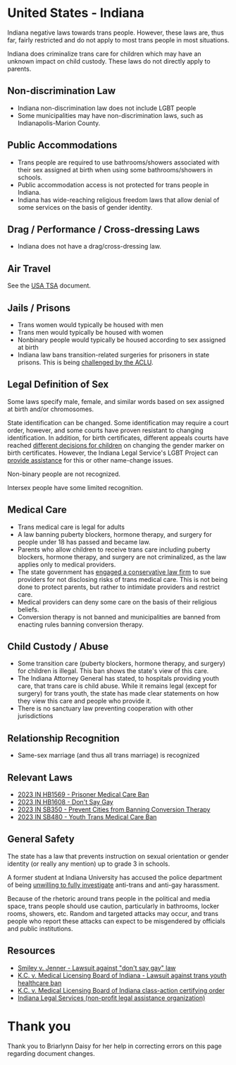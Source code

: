 # United States - Indiana

Indiana negative laws towards trans people. However, these laws
are, thus far, fairly restricted and do not apply to most
trans people in most situations.

Indiana does criminalize trans care for children which may have an
unknown impact on child custody. These laws do not directly apply to parents.

## Non-discrimination Law

 * Indiana non-discrimination law does not include LGBT people
 * Some municipalities may have non-discrimination laws, such as
   Indianapolis-Marion County.

## Public Accommodations

 * Trans people are required to use bathrooms/showers associated with their
   sex assigned at birth when using some bathrooms/showers in schools.
 * Public accommodation access is not protected for trans people in Indiana.
 * Indiana has wide-reaching religious freedom laws that allow denial of
   some services on the basis of gender identity.

## Drag / Performance / Cross-dressing Laws

 * Indiana does not have a drag/cross-dressing law.

## Air Travel

See the [USA TSA](notes/tsa.md) document.

## Jails / Prisons

 * Trans women would typically be housed with men
 * Trans men would typically be housed with women
 * Nonbinary people would typically be housed according to sex
   assigned at birth
 * Indiana law bans transition-related surgeries for prisoners in state
   prisons.  This is being [challenged by the
   ACLU](https://www.aclu-in.org/en/press-releases/aclu-indiana-sues-idoc-over-new-law-bans-trans-medical-care-correctional-facilities).

## Legal Definition of Sex

Some laws specify male, female, and similar words based on sex assigned
at birth and/or chromosomes.

State identification can be changed. Some identification may require a
court order, however, and some courts have proven resistant to changing
identification. In addition, for birth certificates, different appeals
courts have reached [different
decisions for children](https://www.nwitimes.com/news/local/crime-and-courts/judicial-uncertainty-continues-over-birth-certificate-changes-for-transgender-hoosiers/article_e2032d1e-ef6d-11ed-8865-7bb25f459685.html)
on changing the gender marker on birth certificates. However, the
Indiana Legal Service's LGBT Project can [provide
assistance](https://www.indianalegalservices.org/namegendermarkerfaq)
for this or other name-change issues.

Non-binary people are not recognized.

Intersex people have some limited recognition.

## Medical Care

 * Trans medical care is legal for adults
 * A law banning puberty blockers, hormone therapy, and surgery for
   people under 18 has passed and became law.
 * Parents who allow children to receive trans care including puberty
   blockers, hormone therapy, and surgery are not criminalized, as the
   law applies only to medical providers.
 * The state government has [engaged a conservative law
   firm](https://www.indystar.com/story/news/politics/2024/02/01/indiana-ag-enlists-dc-firm-to-investigate-transgender-care-providers/71770234007/)
   to sue providers for not disclosing risks of trans medical care. This
   is not being done to protect parents, but rather to intimidate
   providers and restrict care.
 * Medical providers can deny some care on the basis of their religious
   beliefs.
 * Conversion therapy is not banned and municipalities are banned from
   enacting rules banning conversion therapy.

## Child Custody / Abuse

 * Some transition care (puberty blockers, hormone therapy, and surgery)
   for children is illegal.  This ban shows the state's view of this care.
 * The Indiana Attorney General has stated, to hospitals providing youth
   care, that trans care is child abuse. While it remains legal (except
   for surgery) for trans youth, the state has made clear statements on
   how they view this care and people who provide it.
 * There is no sanctuary law preventing cooperation with other
   jurisdictions
 
## Relationship Recognition

 * Same-sex marriage (and thus all trans marriage) is recognized

## Relevant Laws

 * [2023 IN HB1569 - Prisoner Medical Care Ban](https://legiscan.com/IN/text/HB1569/id/2766909)
 * [2023 IN HB1608 - Don't Say Gay](https://legiscan.com/IN/text/HB1608/id/2790220)
 * [2023 IN SB350 - Prevent Cities from Banning Conversion Therapy](https://iga.in.gov/legislative/2023/bills/senate/350#document-d6ae1d25)
 * [2023 IN SB480 - Youth Trans Medical Care Ban](https://legiscan.com/IN/text/SB0480/id/2763114)

## General Safety

The state has a law that prevents instruction on sexual orientation or
gender identity (or really any mention) up to grade 3 in schools.

A former student at Indiana University has accused the police department
of being [unwilling to fully
investigate](https://www.idsnews.com/article/2023/09/former-iu-student-declan-farley-posts-update-harassment-last-year)
anti-trans and anti-gay harassment.

Because of the rhetoric around trans people in the political and media
space, trans people should use caution, particularly in bathrooms,
locker rooms, showers, etc.  Random and targeted attacks may occur, and
trans people who report these attacks can expect to be misgendered by
officials and public institutions.

## Resources

 * [Smiley v. Jenner - Lawsuit against "don't say gay" law](https://www.aclu-in.org/en/press-releases/aclu-indiana-challenges-law-censoring-classroom-discussions)
 * [K.C. v. Medical Licensing Board of Indiana - Lawsuit against trans
   youth healthcare ban](https://www.aclu.org/cases/k-c-v-medical-licensing-board-of-indiana)
 * [K.C. v. Medical Licensing Board of Indiana class-action certifying
   order](https://aboutblaw.com/bcrL)
 * [Indiana Legal Services (non-profit legal assistance organization)](https://www.indianalegalservices.org/)

# Thank you

Thank you to Briarlynn Daisy for her help in correcting errors on this
page regarding document changes.
